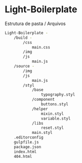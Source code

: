 # Light-Boilerplate

Estrutura de pasta / Arquivos

```sh
Light-Boilerplate -
	/build -
		/css
			main.css
		/img
		/js
			main.js
	/source -
		/img
		/js
			main.js
		/styl
			/base
				typography.styl
			/component
				buttons.styl
			/helper
				mixin.styl
				variable.styl
			/libs
				reset.styl
			main.styl
	.editorconfig
	gulpfile.js
	package.json
	index.html
	404.html
```
